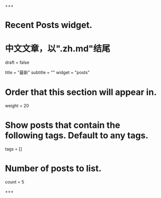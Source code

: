 +++
# Recent Posts widget.
# 中文文章，以".zh.md"结尾

draft = false

title = "最新"
subtitle = ""
widget = "posts"

# Order that this section will appear in.
weight = 20

# Show posts that contain the following tags. Default to any tags.
tags = []

# Number of posts to list.
count = 5

+++

